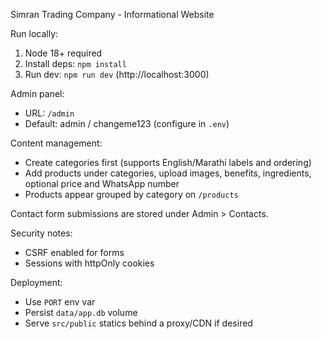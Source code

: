 Simran Trading Company - Informational Website

Run locally:

1. Node 18+ required
2. Install deps: `npm install`
3. Run dev: `npm run dev` (http://localhost:3000)

Admin panel:
- URL: `/admin`
- Default: admin / changeme123 (configure in `.env`)

Content management:
- Create categories first (supports English/Marathi labels and ordering)
- Add products under categories, upload images, benefits, ingredients, optional price and WhatsApp number
- Products appear grouped by category on `/products`

Contact form submissions are stored under Admin > Contacts.

Security notes:
- CSRF enabled for forms
- Sessions with httpOnly cookies

Deployment:
- Use `PORT` env var
- Persist `data/app.db` volume
- Serve `src/public` statics behind a proxy/CDN if desired